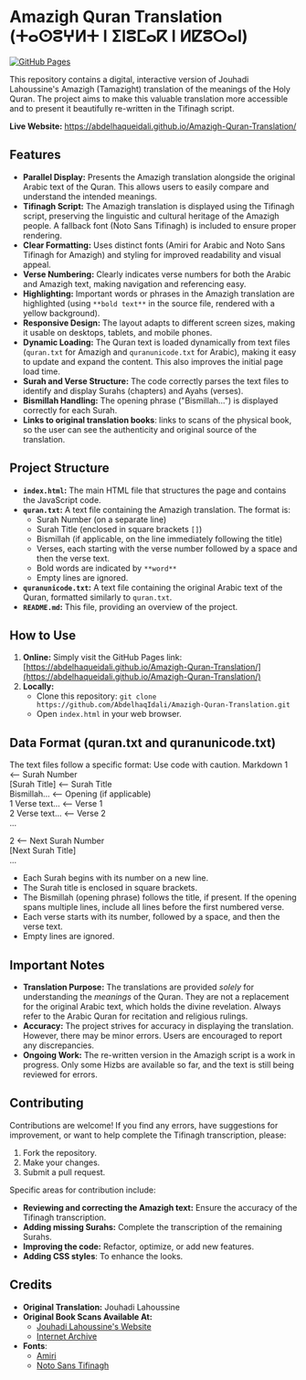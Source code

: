 # Amazigh Quran Translation (ⵜⴰⵙⵓⵖⵍⵜ ⵏ ⵉⵏⵓⵎⴰⴽ ⵏ ⵍⵇⵓⵔⴰⵏ)

[![GitHub Pages](https://img.shields.io/badge/GitHub%20Pages-Hosted-green.svg)](https://abdelhaqueidali.github.io/Amazigh-Quran-Translation/)

This repository contains a digital, interactive version of Jouhadi Lahoussine's Amazigh (Tamazight) translation of the meanings of the Holy Quran.  The project aims to make this valuable translation more accessible and to present it beautifully re-written in the Tifinagh script.

**Live Website:**  https://abdelhaqueidali.github.io/Amazigh-Quran-Translation/

## Features

*   **Parallel Display:** Presents the Amazigh translation alongside the original Arabic text of the Quran.  This allows users to easily compare and understand the intended meanings.
*   **Tifinagh Script:** The Amazigh translation is displayed using the Tifinagh script, preserving the linguistic and cultural heritage of the Amazigh people.  A fallback font (Noto Sans Tifinagh) is included to ensure proper rendering.
*   **Clear Formatting:** Uses distinct fonts (Amiri for Arabic and Noto Sans Tifinagh for Amazigh) and styling for improved readability and visual appeal.
*   **Verse Numbering:**  Clearly indicates verse numbers for both the Arabic and Amazigh text, making navigation and referencing easy.
*   **Highlighting:** Important words or phrases in the Amazigh translation are highlighted (using `**bold text**` in the source file, rendered with a yellow background).
*   **Responsive Design:**  The layout adapts to different screen sizes, making it usable on desktops, tablets, and mobile phones.
*   **Dynamic Loading:** The Quran text is loaded dynamically from text files (`quran.txt` for Amazigh and `quranunicode.txt` for Arabic), making it easy to update and expand the content.  This also improves the initial page load time.
*   **Surah and Verse Structure:**  The code correctly parses the text files to identify and display Surahs (chapters) and Ayahs (verses).
*   **Bismillah Handling:**  The opening phrase ("Bismillah...") is displayed correctly for each Surah.
* **Links to original translation books**:  links to scans of the physical book, so the user can see the authenticity and original source of the translation.

## Project Structure

*   **`index.html`:**  The main HTML file that structures the page and contains the JavaScript code.
*   **`quran.txt`:**  A text file containing the Amazigh translation. The format is:
    *   Surah Number (on a separate line)
    *   Surah Title (enclosed in square brackets `[]`)
    *   Bismillah (if applicable, on the line immediately following the title)
    *   Verses, each starting with the verse number followed by a space and then the verse text.
    *   Bold words are indicated by `**word**`
    *   Empty lines are ignored.
*   **`quranunicode.txt`:** A text file containing the original Arabic text of the Quran, formatted similarly to `quran.txt`.
* **`README.md`:** This file, providing an overview of the project.

## How to Use

1.  **Online:** Simply visit the GitHub Pages link: [https://abdelhaqueidali.github.io/Amazigh-Quran-Translation/](https://abdelhaqueidali.github.io/Amazigh-Quran-Translation/)
2.  **Locally:**
    *   Clone this repository: `git clone https://github.com/AbdelhaqIdali/Amazigh-Quran-Translation.git`
    *   Open `index.html` in your web browser.

## Data Format (quran.txt and quranunicode.txt)

The text files follow a specific format:
Use code with caution.
Markdown
1 <-- Surah Number<br>
[Surah Title] <-- Surah Title<br>
Bismillah... <-- Opening (if applicable)<br>
1 Verse text... <-- Verse 1<br>
2 Verse text... <-- Verse 2<br>
...

2 <-- Next Surah Number<br>
[Next Surah Title]<br>
...

*   Each Surah begins with its number on a new line.
*   The Surah title is enclosed in square brackets.
*   The Bismillah (opening phrase) follows the title, if present.  If the opening spans multiple lines, include all lines before the first numbered verse.
*   Each verse starts with its number, followed by a space, and then the verse text.
*   Empty lines are ignored.

## Important Notes

*   **Translation Purpose:** The translations are provided *solely* for understanding the *meanings* of the Quran.  They are not a replacement for the original Arabic text, which holds the divine revelation.  Always refer to the Arabic Quran for recitation and religious rulings.
*   **Accuracy:** The project strives for accuracy in displaying the translation.  However, there may be minor errors.  Users are encouraged to report any discrepancies.
*   **Ongoing Work:** The re-written version in the Amazigh script is a work in progress. Only some Hizbs are available so far, and the text is still being reviewed for errors.

## Contributing

Contributions are welcome!  If you find any errors, have suggestions for improvement, or want to help complete the Tifinagh transcription, please:

1.  Fork the repository.
2.  Make your changes.
3.  Submit a pull request.

Specific areas for contribution include:

*   **Reviewing and correcting the Amazigh text:** Ensure the accuracy of the Tifinagh transcription.
*   **Adding missing Surahs:**  Complete the transcription of the remaining Surahs.
*   **Improving the code:** Refactor, optimize, or add new features.
*   **Adding CSS styles**: To enhance the looks.

## Credits

*   **Original Translation:** Jouhadi Lahoussine
*   **Original Book Scans Available At:**
    *   [Jouhadi Lahoussine's Website](https://www.jouhadilahoussine.com/publications/%D8%A7%D9%84%D9%82%D8%B1%D8%A2%D9%86-%D8%A7%D9%84%D9%83%D8%B1%D9%8A%D9%85-%D8%AA%D8%B1%D8%AC%D9%85%D8%A9-%D9%85%D8%B9%D8%A7%D9%86%D9%8A%D9%87-%D8%A5%D9%84%D9%89-%D8%A7%D9%84%D9%84%D8%BA%D8%A9-%D8%A7%D9%84%D8%A3%D9%85%D8%A7%D8%B2%D9%8A%D8%BA%D9%8A%D8%A9/8Ias6M02wrtAmU4lZYVd)
    *   [Internet Archive](https://archive.org/details/quran-jouhadi/)
* **Fonts**:
    *   [Amiri](https://fonts.google.com/specimen/Amiri)
    *   [Noto Sans Tifinagh](https://fonts.google.com/noto/specimen/Noto+Sans+Tifinagh)
